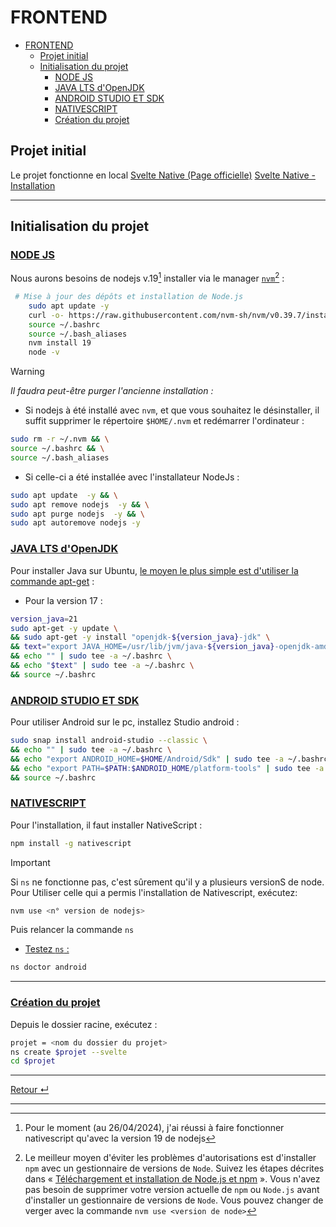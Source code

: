 # FRONTEND

<!-- TOC -->

- [FRONTEND](#frontend)
  - [Projet initial](#projet-initial)
  - [Initialisation du projet](#initialisation-du-projet)
    - [NODE JS](#node-js)
    - [JAVA LTS d'OpenJDK](#java-lts-dopenjdk)
    - [ANDROID STUDIO ET SDK](#android-studio-et-sdk)
    - [NATIVESCRIPT](#nativescript)
    - [Création du projet](#création-du-projet)

<!-- /TOC -->

## Projet initial

Le projet fonctionne en local
[Svelte Native (Page officielle)](https://svelte-native.technology/)
[Svelte Native - Installation](https://svelte-native.technology/blog/svelte-native-quick-start)

---

## Initialisation du projet

### <u>NODE JS</u>

Nous aurons besoins de nodejs v.19[^1] installer via le manager [`nvm`](https://nodejs.org/en/download/package-manager/current)[^2] :

```bash
 # Mise à jour des dépôts et installation de Node.js
    sudo apt update -y
    curl -o- https://raw.githubusercontent.com/nvm-sh/nvm/v0.39.7/install.sh | bash
    source ~/.bashrc
    source ~/.bash_aliases
    nvm install 19
    node -v
```

> [!WARNING]
>
> _Il faudra peut-être purger l'ancienne installation :_

- Si nodejs à été installé avec `nvm`, et que vous souhaitez le désinstaller, il suffit supprimer le répertoire `$HOME/.nvm` et redémarrer l'ordinateur :

```bash
sudo rm -r ~/.nvm && \
source ~/.bashrc && \
source ~/.bash_aliases
```

- Si celle-ci a été installée avec l'installateur NodeJs :

```bash
sudo apt update  -y && \
sudo apt remove nodejs  -y && \
sudo apt purge nodejs  -y && \
sudo apt autoremove nodejs -y
```

### <u>JAVA LTS d'OpenJDK</u>

Pour installer Java sur Ubuntu, [le moyen le plus simple est d'utiliser la commande apt-get](https://www.ovhcloud.com/fr/community/tutorials/how-to-install-java-ubuntu/) :

- Pour la version 17 :

```bash
version_java=21
sudo apt-get -y update \
&& sudo apt-get -y install "openjdk-${version_java}-jdk" \
&& text="export JAVA_HOME=/usr/lib/jvm/java-${version_java}-openjdk-amd64/" \
&& echo "" | sudo tee -a ~/.bashrc \
&& echo "$text" | sudo tee -a ~/.bashrc \
&& source ~/.bashrc
```

### <u>ANDROID STUDIO ET SDK</u>

Pour utiliser Android sur le pc, installez Studio android :

```bash
sudo snap install android-studio --classic \
&& echo "" | sudo tee -a ~/.bashrc \
&& echo "export ANDROID_HOME=$HOME/Android/Sdk" | sudo tee -a ~/.bashrc \
&& echo "export PATH=$PATH:$ANDROID_HOME/platform-tools" | sudo tee -a ~/.bashrc \
&& source ~/.bashrc
```

### <u>NATIVESCRIPT</u>

Pour l'installation, il faut installer NativeScript :

```bash
npm install -g nativescript
```

> [!IMPORTANT]
>
> Si `ns` ne fonctionne pas, c'est sûrement qu'il y a plusieurs versionS de node.
> Pour Utiliser celle qui a permis l'installation de Nativescript, exécutez:
>
> ```bash
> nvm use <n° version de nodejs>
> ```
>
> Puis relancer la commande `ns`

- <u>Testez `ns` :</u>

```bash
ns doctor android
```

---

### <u>Création du projet</u>

Depuis le dossier racine, exécutez :

```bash
projet = <nom du dossier du projet>
ns create $projet --svelte
cd $projet
```

---

[Retour &crarr;](../README.md)

---

[^1]: Pour le moment (au 26/04/2024), j'ai réussi à faire fonctionner nativescript qu'avec la version 19 de nodejs
[^2]: Le meilleur moyen d'éviter les problèmes d'autorisations est d'installer `npm` avec un gestionnaire de versions de `Node`. Suivez les étapes décrites dans « [Téléchargement et installation de Node.js et npm](https://docs.npmjs.com/downloading-and-installing-node-js-and-npm) ». Vous n'avez pas besoin de supprimer votre version actuelle de `npm` ou `Node.js` avant d'installer un gestionnaire de versions de `Node`. Vous pouvez changer de verger avec la commande `nvm use <version de node>`
